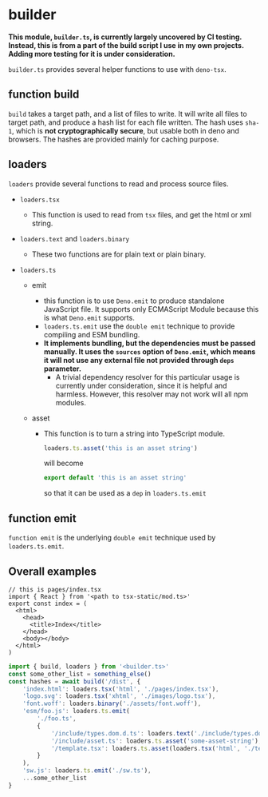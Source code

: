 # builder

**This module, `builder.ts`, is currently largely uncovered by CI testing. Instead, this is from a part of the build script I use in my own projects. Adding more testing for it is under consideration.**

`builder.ts` provides several helper functions to use with `deno-tsx`.

## function build

`build` takes a target path, and a list of files to write. It will write all files to target path, and produce a hash list for each file written. The hash uses `sha-1`, which is **not cryptographically secure**, but usable both in deno and browsers. The hashes are provided mainly for caching purpose.

## loaders

`loaders` provide several functions to read and process source files.

- `loaders.tsx`
  - This function is used to read from `tsx` files, and get the html or xml string.
- `loaders.text` and `loaders.binary`
  - These two functions are for plain text or plain binary.
- `loaders.ts`

  - emit
    - this function is to use `Deno.emit` to produce standalone JavaScript file. It supports only ECMAScript Module because this is what `Deno.emit` supports.
    - `loaders.ts.emit` use the `double emit` technique to provide compiling and ESM bundling.
    - **It implements bundling, but the dependencies must be passed manually. It uses the `sources` option of `Deno.emit`, which means it will not use any external file not provided through `deps` parameter.**
      - A trivial dependency resolver for this particular usage is currently under consideration, since it is helpful and harmless. However, this resolver may not work will all npm modules.
  - asset

    - This function is to turn a string into TypeScript module.

      ```ts
      loaders.ts.asset('this is an asset string')
      ```

      will become

      ```ts
      export default 'this is an asset string'
      ```

      so that it can be used as a `dep` in `loaders.ts.emit`

## function emit

`function emit` is the underlying `double emit` technique used by `loaders.ts.emit`.

## Overall examples

```tsx
// this is pages/index.tsx
import { React } from '<path to tsx-static/mod.ts>'
export const index = (
  <html>
    <head>
      <title>Index</title>
    </head>
    <body></body>
  </html>
)
```

```ts
import { build, loaders } from '<builder.ts>'
const some_other_list = something_else()
const hashes = await build('/dist', {
    'index.html': loaders.tsx('html', './pages/index.tsx'),
    'logo.svg': loaders.tsx('xhtml', './images/logo.tsx'),
    'font.woff': loaders.binary('./assets/font.woff'),
    'esm/foo.js': loaders.ts.emit(
        './foo.ts',
        {
            '/include/types.dom.d.ts': loaders.text('./include/types.dom.d.ts'),
            '/include/asset.ts': loaders.ts.asset('some-asset-string'),
            '/template.tsx': loaders.ts.asset(loaders.tsx('html', './template.tsx'))
        }
    ),
    'sw.js': loaders.ts.emit('./sw.ts'),
    ...some_other_list
}
```
